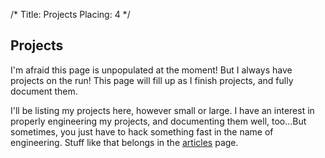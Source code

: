 /*
Title: Projects
Placing: 4
*/

## Projects

I'm afraid this page is unpopulated at the moment! But I always have
projects on the run! This page will fill up as I finish projects, and
fully document them.

I'll be listing my projects here, however small or large. I have an
interest in properly engineering my projects, and documenting them
well, too...But sometimes, you just have to hack something fast in the
name of engineering. Stuff like that belongs in the
[articles](%base_url%?articles) page.
